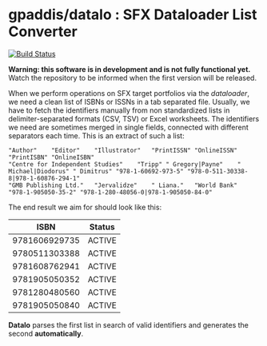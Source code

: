 # gpaddis/datalo : SFX Dataloader List Converter
[![Build Status](https://travis-ci.org/gpaddis/datalo.svg?branch=master)](https://travis-ci.org/gpaddis/datalo)

**Warning: this software is in development and is not fully functional yet.** Watch the repository to be informed when the first version will be released.

When we perform operations on SFX target portfolios via the *dataloader*, we need a clean list of ISBNs or ISSNs in a tab separated file. 
Usually, we have to fetch the identifiers manually from non standardized lists in delimiter-separated formats (CSV, TSV) or Excel worksheets. The identifiers we need are sometimes merged in single fields, connected with different separators each time. This is an extract of such a list:

```
"Author"	"Editor"	"Illustrator"	"PrintISSN"	"OnlineISSN"	"PrintISBN"	"OnlineISBN"
"Centre for Independent Studies"	"Tripp"	" Gregory|Payne"	" Michael|Diodorus"	" Dimitrus"	"978-1-60692-973-5"	"978-0-511-30338-8|978-1-60876-294-1"
"GMB Publishing Ltd."	"Jervalidze"	" Liana."	"World Bank"	"978-1-905050-35-2"	"978-1-280-48056-0|978-1-905050-84-0"
```

The end result we aim for should look like this:

| ISBN | Status |
| ------ | ------ |
| 9781606929735 | ACTIVE |
| 9780511303388 | ACTIVE |
| 9781608762941 | ACTIVE |
| 9781905050352 | ACTIVE |
| 9781280480560 | ACTIVE |
| 9781905050840 | ACTIVE |

**Datalo** parses the first list in search of valid identifiers and generates the second **automatically**.
